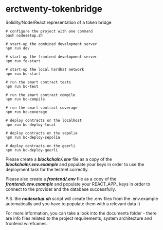 # erctwenty-tokenbridge
Solidity/Node/React representation of a token bridge

```shell
# configure the project with one command
bash nodesetup.sh

# start-up the combined development server
npm run dev

# start-up the frontend development server
npm run fe-start

# start-up the local hardhat network
npm run bc-start

# run the smart contract tests
npm run bc-test

# run the smart contract compile
npm run bc-compile

# run the smart contract coverage
npm run bc-coverage

# deploy contracts on the localhost
npm run bc-deploy-local

# deploy contracts on the sepolia
npm run bc-deploy-sepolia

# deploy contracts on the goerli
npm run bc-deploy-goerli
```

Please create a ***blockchain/.env*** file as a copy of the ***blockchain/.env.example*** and populate your keys in order to use the deployment task for the testnet correctly.

Please also create a ***frontend/.env*** file as a copy of the ***frontend/.env.example*** and populate your REACT_APP_ keys in order to connect to the provider and the database successfully.

P.S. the ***nodesetup.sh*** script will create the .env files from the .env.example automatically and you have to populate them with a relevant data :)

For more information, you can take a look into the documents folder - there are info files related to the project requirements, system architecture and frontend wireframes.
